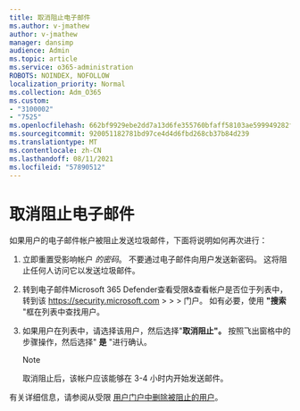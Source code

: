 ```yaml
---
title: 取消阻止电子邮件
ms.author: v-jmathew
author: v-jmathew
manager: dansimp
audience: Admin
ms.topic: article
ms.service: o365-administration
ROBOTS: NOINDEX, NOFOLLOW
localization_priority: Normal
ms.collection: Adm_O365
ms.custom:
- "3100002"
- "7525"
ms.openlocfilehash: 662bf9929ebe2dd7a13d6fe355760bfaff58103ae599949282f86da4b7e2a8e7
ms.sourcegitcommit: 920051182781bd97ce4d4d6fbd268cb37b84d239
ms.translationtype: MT
ms.contentlocale: zh-CN
ms.lasthandoff: 08/11/2021
ms.locfileid: "57890512"
---
```

# <a name="unblock-email"></a>取消阻止电子邮件

如果用户的电子邮件帐户被阻止发送垃圾邮件，下面将说明如何再次进行：

1. 立即重置受影响帐户 *的密码*。 不要通过电子邮件向用户发送新密码。 这将阻止任何人访问它以发送垃圾邮件。
2. 转到电子邮件Microsoft 365 Defender查看受限&查看帐户是否位于列表中，转到该 <https://security.microsoft.com> \>  \>  \> 门户。 如有必要，使用 **"搜索** "框在列表中查找用户。
3. 如果用户在列表中，请选择该用户，然后选择"**取消阻止"。** 按照飞出窗格中的步骤操作，然后选择" **是** "进行确认。

   > [!NOTE]
   > 取消阻止后，该帐户应该能够在 3-4 小时内开始发送邮件。

有关详细信息，请参阅从受限 [用户门户中删除被阻止的用户](https://docs.microsoft.com/microsoft-365/security/office-365-security/removing-user-from-restricted-users-portal-after-spam)。
